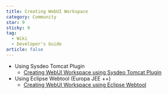 ```yaml
---
title: Creating WebUI Workspace
category: Community
star: 9
sticky: 9
tag:
  - Wiki
  - Developer's Guide
article: false
---
```


- Using Sysdeo Tomcat Plugin
  - [Creating WebUI Workspace using Sysdeo Tomcat Plugin](./creating-webui-workspace-using-sysdeo-tomcat-plugin.md)
- Using Eclipse Webtool (Europa JEE ++)
  - [Creating WebUI Workspace using Eclipse Webtool](creating-webui-workspace-using-eclipse-webtool.md)

